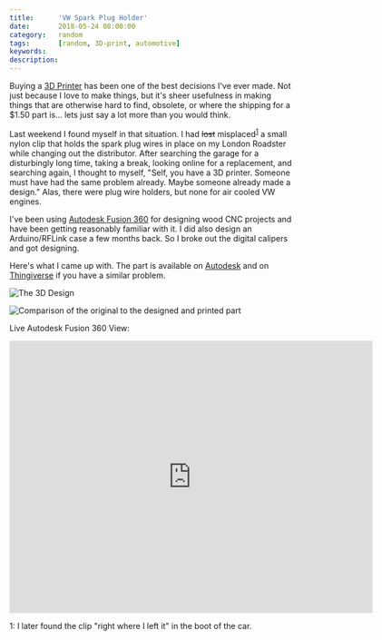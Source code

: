 ```yaml
---
title: 		'VW Spark Plug Holder'
date: 		2018-05-24 08:00:00
category:	random
tags: 		[random, 3D-print, automotive]
keywords:
description:
---
```

Buying a [3D Printer][ultimaker] has been one of the best decisions I've ever made. Not just because I love to make things, but it's sheer usefulness in making things that are otherwise hard to find, obsolete, or where the shipping for a $1.50 part is... lets just say a lot more than you would think.


Last weekend I found myself in that situation. I had ~~lost~~ misplaced<sup>[1](#misplaced)</sup> a small nylon clip that holds the spark plug wires in place on my London Roadster while changing out the distributor. After searching the garage for a disturbingly long time, taking a break, looking online for a replacement, and searching again, I thought to myself, "Self, you have a 3D printer. Someone must have had the same problem already. Maybe someone already made a design." Alas, there were plug wire holders, but none for air cooled VW engines.

I've been using [Autodesk Fusion 360][fusion360] for designing wood CNC projects and have been getting reasonably familiar with it. I did also design an Arduino/RFLink case a few months back. So I broke out the digital calipers and got designing.

Here's what I came up with. The part is available on [Autodesk][f360vwplug] and on [Thingiverse][tversevwplug] if you have a similar problem.

![The 3D Design]( {{"/random/vwplug-stl.jpg"|prepend:site.assetsurl}})

![Comparison of the original to the designed and printed part]( {{"/random/vwplug-comparison.jpg"|prepend:site.assetsurl}})

Live Autodesk Fusion 360 View:
<iframe src="https://myhub.autodesk360.com/ue28706c8/shares/public/SH7f1edQT22b515c761e82476543a8c03fe0?mode=embed" width="640" height="480" allowfullscreen="true" webkitallowfullscreen="true" mozallowfullscreen="true"  frameborder="0"></iframe>

<a name="misplaced">1</a>: I later found the clip "right where I left it" in the boot of the car.

 [ultimaker]: https://ultimaker.com
 [fusion360]: https://www.autodesk.com/products/fusion-360/overview
 [f360vwplug]: https://a360.co/2xidj99
 [tversevwplug]: https://www.thingiverse.com/thing:2926087